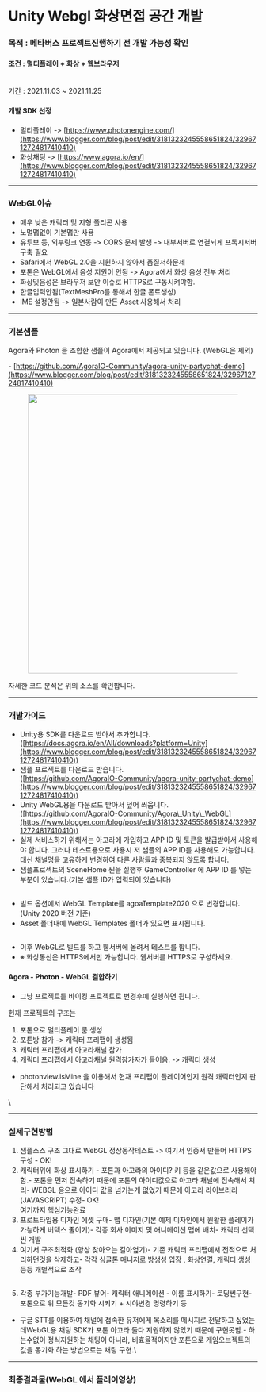 # Unity Webgl 화상면접 공간 개발

### 목적 : 메타버스 프로젝트진행하기 전 개발 가능성 확인

#### 조건 : 멀티플레이 + 화상 + 웹브라우저

\
기간 : 2021.11.03 \~ 2021.11.25

#### 개발 SDK 선정

* 멀티플레이 ->  [https://www.photonengine.com/](https://www.blogger.com/blog/post/edit/3181323245558651824/3296712724817410410)
* 화상채팅 -> [https://www.agora.io/en/](https://www.blogger.com/blog/post/edit/3181323245558651824/3296712724817410410)

***

### WebGL이슈

* &#x20;매우 낮은 캐릭터 및 지형 폴리곤 사용
* 노멀맵없이 기본맵만 사용
* 유투브 등, 외부링크 연동 -> CORS 문제 발생 -> 내부서버로 연결되게 프록시서버 구축 필요
* Safari에서 WebGL 2.0을 지원하지 않아서 품질저하문제
* 포톤은 WebGL에서 음성 지원이 안됨 -> Agora에서 화상 음성 전부 처리
* 화상및음성은 브라우저 보안 이슈로 HTTPS로 구동시켜야함.
* 한글입력안됨(TextMeshPro를 통해서 한글 폰트생성)
* IME 설정안됨 -> 일본사람이 만든 Asset 사용해서 처리

***

### 기본샘플

Agora와 Photon 을 조합한 샘플이 Agora에서 제공되고 있습니다. (WebGL은 제외)

\- [https://github.com/AgoraIO-Community/agora-unity-partychat-demo](https://www.blogger.com/blog/post/edit/3181323245558651824/3296712724817410410)

<figure><img src="../../.gitbook/assets/party-chat-Joel (1).gif" alt="" width="563"><figcaption></figcaption></figure>

자세한 코드 분석은 위의 소스를 확인합니다.&#x20;

***

### 개발가이드

* Unity용 SDK를 다운로드 받아서 추가합니다. \
  ([https://docs.agora.io/en/All/downloads?platform=Unity](https://www.blogger.com/blog/post/edit/3181323245558651824/3296712724817410410))
* 샘플 프로젝트를 다운로드 받습니다.\
  ([https://github.com/AgoraIO-Community/agora-unity-partychat-demo](https://www.blogger.com/blog/post/edit/3181323245558651824/3296712724817410410))
* Unity WebGL용을 다운로드 받아서 덮어 씌웁니다.\
  ([https://github.com/AgoraIO-Community/Agora\_Unity\_WebGL](https://www.blogger.com/blog/post/edit/3181323245558651824/3296712724817410410))
* 실제 서비스하기 위해서는 아고라에 가입하고 APP ID 및 토큰을 발급받아서 사용해야 합니다. 그러나 테스트용으로 사용시 저 샘플의  APP ID를 사용해도 가능합니다. 대신 채널명을 고유하게 변경하여 다른 사람들과 중복되지 않도록 합니다.&#x20;
* 샘플프로젝트의 SceneHome 씬을 실행후 GameController 에 APP ID 를 넣는 부분이 있습니다.(기본 샘플 ID가 입력되어 있습니다)

<figure><img src="../../.gitbook/assets/image (3) (1).png" alt=""><figcaption></figcaption></figure>

* &#x20;빌드 옵션에서 WebGL Template를 agoaTemplate2020 으로 변경합니다.(Unity 2020 버전 기준)
* &#x20;Asset 폴더내에 WebGL Templates 폴더가 있으면 표시됩니다.&#x20;

<figure><img src="https://blogger.googleusercontent.com/img/b/R29vZ2xl/AVvXsEgGI613edGYYVm0fK2kI3Orbsf93XDR1EDzADTEbUpm3yCWaxpM-HPnpF8DZYCtBiXpxPsKTU6GWC5RMJeahcLg7NFOkoL-wgvRX4yUv_2yk9ut6aNxruXL85kZM2I92sGi_WxRY5MZiw/w400-h231/image.png" alt=""><figcaption></figcaption></figure>

* 이후 WebGL로 빌드를 하고 웹서버에 올려서 테스트를 합니다.&#x20;
* ※ 화상통신은 HTTPS에서만 가능합니다. 웹서버를 HTTPS로 구성하세요.



#### Agora - Photon - WebGL 결합하기

* 그냥 프로젝트를 바이킹 프로젝트로 변경후에 실행하면 됩니다.&#x20;



현재 프로젝트의 구조는&#x20;

1. 포톤으로 멀티플레이 룸 생성
2. 포톤방 참가 -> 캐릭터 프리팹이 생성됨
3. 캐릭터 프리팹에서 아고라채널 참가
4. 캐릭터 프리팹에서 아고라채널 원격참가자가 들어옴. -> 캐릭터 생성

* photonview.isMine 을 이용해서 현재 프리팹이 플레이어인지 원격 캐릭터인지 판단해서 처리되고 있습니다

\


***

### 실제구현방법

1. 샘플소스 구조 그대로 WebGL 정상동작테스트 -> 여기서 인증서 만들어 HTTPS 구성 - OK!
2. &#x20;캐릭터위에 화상 표시하기 - 포톤과 아고라의 아이디? 키 등을 같은값으로 사용해야함.- 포톤을 먼저 접속하기 때문에 포톤의 아이디값으로 아고라 채널에 접속해서 처리- WEBGL 용으로 아이디 값을 넘기는게 없었기 때문에 아고라 라이브러리(JAVASCRIPT) 수정- OK!\
   여기까지 핵심기능완료
3. &#x20;프로토타입용 디자인 에셋 구매- 맵 디자인(기본 예제 디자인에서 원활한 플레이가 가능하게 버텍스 줄이기)- 각종 회사 이미지 및 애니메이션 맵에 배치- 캐릭터 선택씬 개발
4. 여기서 구조최적화 (항상 찾아오는 갈아엎기)- 기존 캐릭터 프리팹에서 전적으로 처리하던것을 삭제하고- 각각 싱글톤 매니저로 방생성 입장 , 화상연결, 캐릭터 생성 등등 개별적으로 조작

<figure><img src="../../.gitbook/assets/image (2) (1) (1) (1).png" alt=""><figcaption></figcaption></figure>

5. 각종 부가기능개발- PDF 뷰어- 캐릭터 애니메이션 - 이름 표시하기- 로딩씬구현- 포톤으로 위 모든것 동기화 시키기 + 시야변경 명령하기 등

* 구글 STT를 이용하여 채널에 접속한 유저에게 목소리를 메시지로 전달하고 싶었는데WebGL용 채팅 SDK가 포톤 아고라 둘다 지원하지 않았기 때문에 구현못함.- 하는수없이 정식지원하는 채팅이 아니라, 비효율적이지만 포톤으로 게임오브젝트의 값을 동기화 하는 방법으로는 채팅 구현.\


***

### 최종결과물(WebGL 에서 플레이영상)

<figure><img src="../../.gitbook/assets/ORI0.gif" alt=""><figcaption></figcaption></figure>

<figure><img src="../../.gitbook/assets/ORI1.gif" alt=""><figcaption></figcaption></figure>

<figure><img src="../../.gitbook/assets/ORI2.gif" alt=""><figcaption></figcaption></figure>

<figure><img src="../../.gitbook/assets/ORI3.gif" alt=""><figcaption></figcaption></figure>
